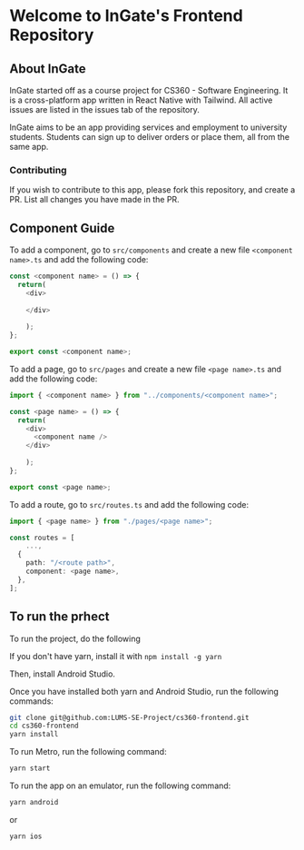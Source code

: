 # Welcome to InGate's Frontend Repository

## About InGate

InGate started off as a course project for CS360 - Software Engineering. It is a cross-platform app written in React Native with Tailwind. All active issues are listed in the issues tab of the repository. 

InGate aims to be an app providing services and employment to university students. Students can sign up to deliver orders or place them, all from the same app.

### Contributing

If you wish to contribute to this app, please fork this repository, and create a PR. List all changes you have made in the PR.

## Component Guide

To add a component, go to `src/components` and create a new file `<component name>.ts` and add the following code:

```ts
const <component name> = () => {
  return( 
    <div>
    
    </div>
    
    );
};

export const <component name>;
```

To add a page, go to `src/pages` and create a new file `<page name>.ts` and add the following code:

```ts
import { <component name> } from "../components/<component name>";

const <page name> = () => {
  return( 
    <div>
      <component name />
    </div>
    
    );
};

export const <page name>;
```

To add a route, go to `src/routes.ts` and add the following code:

```ts
import { <page name> } from "./pages/<page name>";

const routes = [
    ...,
  {
    path: "/<route path>",
    component: <page name>,
  },
];

```
## To run the prhect

To run the project, do the following

If you don't have yarn, install it with `npm install -g yarn`

Then, install Android Studio.

Once you have installed both yarn and Android Studio, run the following commands:

```bash
git clone git@github.com:LUMS-SE-Project/cs360-frontend.git
cd cs360-frontend
yarn install
```

To run Metro, run the following command:

```bash
yarn start
```

To run the app on an emulator, run the following command:

```bash
yarn android
```

or 

```bash
yarn ios
```
